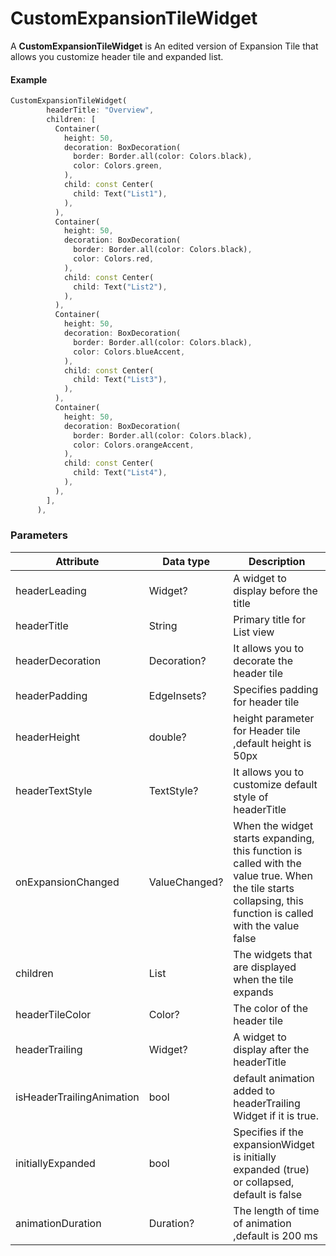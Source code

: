 # CustomExpansionTileWidget

A **CustomExpansionTileWidget** is An edited version of Expansion Tile that allows you customize header tile and expanded list.

#### Example
```dart
CustomExpansionTileWidget(
        headerTitle: "Overview",
        children: [
          Container(
            height: 50,
            decoration: BoxDecoration(
              border: Border.all(color: Colors.black),
              color: Colors.green,
            ),
            child: const Center(
              child: Text("List1"),
            ),
          ),
          Container(
            height: 50,
            decoration: BoxDecoration(
              border: Border.all(color: Colors.black),
              color: Colors.red,
            ),
            child: const Center(
              child: Text("List2"),
            ),
          ),
          Container(
            height: 50,
            decoration: BoxDecoration(
              border: Border.all(color: Colors.black),
              color: Colors.blueAccent,
            ),
            child: const Center(
              child: Text("List3"),
            ),
          ),
          Container(
            height: 50,
            decoration: BoxDecoration(
              border: Border.all(color: Colors.black),
              color: Colors.orangeAccent,
            ),
            child: const Center(
              child: Text("List4"),
            ),
          ),
        ],
      ),
```

### Parameters

Attribute | Data type | Description
--- | --- | --- 
headerLeading | Widget? | A widget to display before the title
headerTitle | String | Primary title for List view
headerDecoration | Decoration? | It allows you to decorate the header tile
headerPadding | EdgeInsets? | Specifies padding for header tile
headerHeight | double? | height parameter for Header tile ,default height is 50px
headerTextStyle | TextStyle? | It allows you to customize default style of headerTitle
onExpansionChanged  | ValueChanged<bool>? | When the widget starts expanding, this function is called with the value true. When the tile starts collapsing, this function is called with the value false
children | List<Widget> | The widgets that are displayed when the tile expands
headerTileColor | Color? | The color of the header tile
headerTrailing | Widget? | A widget to display after the headerTitle
isHeaderTrailingAnimation| bool |default animation added to headerTrailing Widget if it is true.
initiallyExpanded| bool | Specifies if the expansionWidget is initially expanded (true) or collapsed, default is false
animationDuration| Duration? | The length of time of animation ,default is 200 ms 
